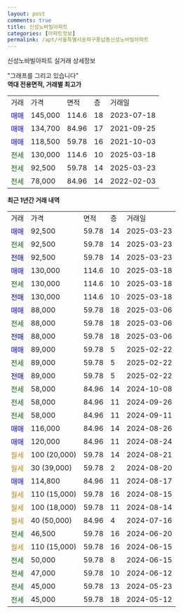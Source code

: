 ```yaml
---
layout: post
comments: true
title: 신성노바빌아파트
categories: [아파트정보]
permalink: /apt/서울특별시송파구풍납동신성노바빌아파트
---
```


신성노바빌아파트 실거래 상세정보

<script type="text/javascript">
  google.charts.load('current', {'packages':['line', 'corechart']});
  google.charts.setOnLoadCallback(drawChart);

  function drawChart() {
    var data = new google.visualization.DataTable();
    data.addColumn('date', '거래일');
    data.addColumn('number', "매매");
    data.addColumn('number', "전세");
    data.addColumn('number', "전매");

    data.addRows([[new Date(Date.parse("2025-03-23")), 92500, null, null], [new Date(Date.parse("2025-03-23")), null, 92500, null], [new Date(Date.parse("2025-03-23")), null, null, 92500], [new Date(Date.parse("2025-03-18")), 130000, null, null], [new Date(Date.parse("2025-03-18")), null, 130000, null], [new Date(Date.parse("2025-03-18")), null, null, 130000], [new Date(Date.parse("2025-03-06")), 88000, null, null], [new Date(Date.parse("2025-03-06")), null, 88000, null], [new Date(Date.parse("2025-03-06")), null, null, 88000], [new Date(Date.parse("2025-02-22")), 89000, null, null], [new Date(Date.parse("2025-02-22")), null, 89000, null], [new Date(Date.parse("2025-02-22")), null, null, 89000], [new Date(Date.parse("2024-10-08")), null, 58000, null], [new Date(Date.parse("2024-09-26")), null, 58000, null], [new Date(Date.parse("2024-09-11")), null, 58000, null], [new Date(Date.parse("2024-08-26")), 116000, null, null], [new Date(Date.parse("2024-08-24")), 120000, null, null], [new Date(Date.parse("2024-08-21")), null, null, null], [new Date(Date.parse("2024-08-20")), null, null, null], [new Date(Date.parse("2024-08-17")), 114800, null, null], [new Date(Date.parse("2024-08-15")), null, null, null], [new Date(Date.parse("2024-08-14")), null, null, null], [new Date(Date.parse("2024-07-16")), null, null, null], [new Date(Date.parse("2024-06-20")), null, 46500, null], [new Date(Date.parse("2024-06-15")), null, null, null], [new Date(Date.parse("2024-06-15")), null, 50000, null], [new Date(Date.parse("2024-06-12")), null, 47000, null], [new Date(Date.parse("2024-05-23")), null, 45000, null], [new Date(Date.parse("2024-05-12")), null, 45000, null]]);

    var options = {
      hAxis: {
        format: 'yyyy/MM/dd'
      },    
      lineWidth: 0,
      pointsVisible: true,    
      title: '최근 1년간 유형별 실거래가 분포',
      legend: { position: 'bottom' }
    };

    var formatter = new google.visualization.NumberFormat({pattern:'###,###'} );
    formatter.format(data, 1);
    formatter.format(data, 2);
    
    setTimeout(function() {
        var chart = new google.visualization.LineChart(document.getElementById('columnchart_material'));
        chart.draw(data, (options));
        document.getElementById('loading').style.display = 'none';
    }, 200);
  }
</script>


<div id="loading" style="z-index:20; display: block; margin-left: 0px">"그래프를 그리고 있습니다"</div>
<div id="columnchart_material" style="width: 95%; margin-left: 0px; display: block"></div>
<!-- contents start -->
<b>역대 전용면적, 거래별 최고가</b>
<table class="sortable">
    <tr>
      <td>거래</td>
      <td>가격</td>
      <td>면적</td>
      <td>층</td>
      <td>거래일</td>
    </tr>
        <tr>
          <td><a style="color: blue">매매</a></td>
          <td>145,000</td>
          <td>114.6</td>
          <td>18</td>
          <td>2023-07-18</td>
        </tr>            <tr>
          <td><a style="color: blue">매매</a></td>
          <td>134,700</td>
          <td>84.96</td>
          <td>17</td>
          <td>2021-09-25</td>
        </tr>            <tr>
          <td><a style="color: blue">매매</a></td>
          <td>118,500</td>
          <td>59.78</td>
          <td>16</td>
          <td>2021-10-03</td>
        </tr>        
        <tr>
              <td><a style="color: darkgreen">전세</a></td>
              <td>130,000</td>
              <td>114.6</td>
              <td>10</td>
              <td>2025-03-18</td>
            </tr>            <tr>
              <td><a style="color: darkgreen">전세</a></td>
              <td>92,500</td>
              <td>59.78</td>
              <td>14</td>
              <td>2025-03-23</td>
            </tr>            <tr>
              <td><a style="color: darkgreen">전세</a></td>
              <td>78,000</td>
              <td>84.96</td>
              <td>14</td>
              <td>2022-02-03</td>
            </tr>        
    
</table>

<b>최근 1년간 거래 내역</b>

<table class="sortable">
    <tr>
      <td>거래</td>
      <td>가격</td>
      <td>면적</td>
      <td>층</td>
      <td>거래일</td>
    </tr>
    <tr>
      <td><a style="color: blue">매매</a></td>
      <td>92,500</td>
      <td>59.78</td>
      <td>14</td>
      <td>2025-03-23</td>
    </tr>          <tr>
      <td><a style="color: darkgreen">전세</a></td>
      <td>92,500</td>
      <td>59.78</td>
      <td>14</td>
      <td>2025-03-23</td>
    </tr>          <tr>
      <td><a style="color: darkblue">전매</a></td>
      <td>92,500</td>
      <td>59.78</td>
      <td>14</td>
      <td>2025-03-23</td>
    </tr>          <tr>
      <td><a style="color: blue">매매</a></td>
      <td>130,000</td>
      <td>114.6</td>
      <td>10</td>
      <td>2025-03-18</td>
    </tr>          <tr>
      <td><a style="color: darkgreen">전세</a></td>
      <td>130,000</td>
      <td>114.6</td>
      <td>10</td>
      <td>2025-03-18</td>
    </tr>          <tr>
      <td><a style="color: darkblue">전매</a></td>
      <td>130,000</td>
      <td>114.6</td>
      <td>10</td>
      <td>2025-03-18</td>
    </tr>          <tr>
      <td><a style="color: blue">매매</a></td>
      <td>88,000</td>
      <td>59.78</td>
      <td>18</td>
      <td>2025-03-06</td>
    </tr>          <tr>
      <td><a style="color: darkgreen">전세</a></td>
      <td>88,000</td>
      <td>59.78</td>
      <td>18</td>
      <td>2025-03-06</td>
    </tr>          <tr>
      <td><a style="color: darkblue">전매</a></td>
      <td>88,000</td>
      <td>59.78</td>
      <td>18</td>
      <td>2025-03-06</td>
    </tr>          <tr>
      <td><a style="color: blue">매매</a></td>
      <td>89,000</td>
      <td>59.78</td>
      <td>5</td>
      <td>2025-02-22</td>
    </tr>          <tr>
      <td><a style="color: darkgreen">전세</a></td>
      <td>89,000</td>
      <td>59.78</td>
      <td>5</td>
      <td>2025-02-22</td>
    </tr>          <tr>
      <td><a style="color: darkblue">전매</a></td>
      <td>89,000</td>
      <td>59.78</td>
      <td>5</td>
      <td>2025-02-22</td>
    </tr>          <tr>
      <td><a style="color: darkgreen">전세</a></td>
      <td>58,000</td>
      <td>84.96</td>
      <td>14</td>
      <td>2024-10-08</td>
    </tr>          <tr>
      <td><a style="color: darkgreen">전세</a></td>
      <td>58,000</td>
      <td>84.96</td>
      <td>11</td>
      <td>2024-09-26</td>
    </tr>          <tr>
      <td><a style="color: darkgreen">전세</a></td>
      <td>58,000</td>
      <td>84.96</td>
      <td>11</td>
      <td>2024-09-11</td>
    </tr>          <tr>
      <td><a style="color: blue">매매</a></td>
      <td>116,000</td>
      <td>84.96</td>
      <td>14</td>
      <td>2024-08-26</td>
    </tr>          <tr>
      <td><a style="color: blue">매매</a></td>
      <td>120,000</td>
      <td>84.96</td>
      <td>11</td>
      <td>2024-08-24</td>
    </tr>          <tr>
      <td><a style="color: darkgoldenrod">월세</a></td>
      <td>100 (20,000)</td>
      <td>59.78</td>
      <td>14</td>
      <td>2024-08-21</td>
    </tr>          <tr>
      <td><a style="color: darkgoldenrod">월세</a></td>
      <td>30 (39,000)</td>
      <td>59.78</td>
      <td>2</td>
      <td>2024-08-20</td>
    </tr>          <tr>
      <td><a style="color: blue">매매</a></td>
      <td>114,800</td>
      <td>84.96</td>
      <td>11</td>
      <td>2024-08-17</td>
    </tr>          <tr>
      <td><a style="color: darkgoldenrod">월세</a></td>
      <td>110 (15,000)</td>
      <td>59.78</td>
      <td>16</td>
      <td>2024-08-15</td>
    </tr>          <tr>
      <td><a style="color: darkgoldenrod">월세</a></td>
      <td>100 (18,000)</td>
      <td>59.78</td>
      <td>11</td>
      <td>2024-08-14</td>
    </tr>          <tr>
      <td><a style="color: darkgoldenrod">월세</a></td>
      <td>40 (50,000)</td>
      <td>84.96</td>
      <td>4</td>
      <td>2024-07-16</td>
    </tr>          <tr>
      <td><a style="color: darkgreen">전세</a></td>
      <td>46,500</td>
      <td>59.78</td>
      <td>16</td>
      <td>2024-06-20</td>
    </tr>          <tr>
      <td><a style="color: darkgoldenrod">월세</a></td>
      <td>110 (15,000)</td>
      <td>59.78</td>
      <td>16</td>
      <td>2024-06-15</td>
    </tr>          <tr>
      <td><a style="color: darkgreen">전세</a></td>
      <td>50,000</td>
      <td>59.78</td>
      <td>8</td>
      <td>2024-06-15</td>
    </tr>          <tr>
      <td><a style="color: darkgreen">전세</a></td>
      <td>47,000</td>
      <td>59.78</td>
      <td>10</td>
      <td>2024-06-12</td>
    </tr>          <tr>
      <td><a style="color: darkgreen">전세</a></td>
      <td>45,000</td>
      <td>59.78</td>
      <td>13</td>
      <td>2024-05-23</td>
    </tr>          <tr>
      <td><a style="color: darkgreen">전세</a></td>
      <td>45,000</td>
      <td>59.78</td>
      <td>18</td>
      <td>2024-05-12</td>
    </tr>      </table>
<!-- contents end -->    

